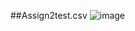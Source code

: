 ##Assign2test.csv
![image](https://user-images.githubusercontent.com/57977041/169624667-174d9fb0-daa1-460d-8b98-2788039f335a.png)
